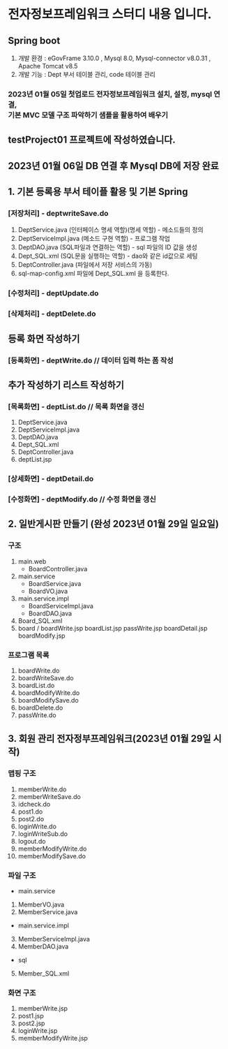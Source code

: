# 전자정보프레임워크 스터디 내용 입니다. 
## Spring boot
1. 개발 환경 : eGovFrame 3.10.0 , Mysql 8.0, Mysql-connector v8.0.31 , Apache Tomcat v8.5
2. 개발 기능 : Dept 부서 테이블 관리, code 테이블 관리
### 2023년 01월 05일 첫업로드 전자정보프레임워크 설치, 설정, mysql 연결, <br>기본 MVC 모델 구조 파악하기 샘플을 활용하여 배우기

## testProject01 프로젝트에 작성하였습니다.
## 2023년 01월 06일 DB 연결 후 Mysql DB에 저장 완료
## 1. 기본 등록용 부서 테이플 활용 및 기본 Spring 
### [저장처리] - deptwriteSave.do
1. DeptService.java (인터페이스 명세 역할)(명세 역할) - 메소드들의 정의
2. DeptServiceImpl.java (메소드 구현 역할) - 프로그램 작업
3. DeptDAO.java (SQL파일과 연결하는 역할) - sql 파일의 ID 값을 생성
4. Dept_SQL.xml (SQL문을 실행하는 역할) - dao와 같은 id값으로 세팅
5. DeptController.java (파일에서 저장 서비스의 가동)
6. sql-map-config.xml 파일에 Dept_SQL.xml 을 등록한다.

### [수정처리] - deptUpdate.do

### [삭제처리] - deptDelete.do 

## 등록 화면 작성하기
### [등록화면] - deptWrite.do // 데이터 입력 하는 폼 작성

## 추가 작성하기 리스트 작성하기
### [목록화면] - deptList.do // 목록 화면을 갱신
1. DeptService.java
2. DeptServiceImpl.java
3. DeptDAO.java
4. Dept_SQL.xml
5. DeptController.java
6. deptList.jsp

### [상세화면] - deptDetail.do 

### [수정화면] - deptModify.do // 수정 화면을 갱신

## 2. 일반게시판 만들기 (완성 2023년 01월 29일 일요일)
### 구조
1. main.web
    - BoardController.java
2. main.service
    - BoardService.java
    - BoardVO.java
3. main.service.impl
    - BoardServiceImpl.java
    - BoardDAO.java
4. Board_SQL.xml
5. board / boardWrite.jsp
           boardList.jsp
           passWrite.jsp
           boardDetail.jsp
           boardModify.jsp
### 프로그램 목록
1. boardWrite.do
2. boardWriteSave.do
3. boardList.do
4. boardModifyWrite.do
5. boardModifySave.do
6. boardDelete.do
7. passWrite.do

## 3. 회원 관리 전자정부프레임워크(2023년 01월 29일 시작)
### 맵핑 구조
1. memberWrite.do
2. memberWriteSave.do
3. idcheck.do
4. post1.do
5. post2.do
6. loginWrite.do
7. loginWriteSub.do
8. logout.do
9. memberModifyWrite.do
10. memberModifySave.do

### 파일 구조
- main.service
1. MemberVO.java
2. MemberService.java
- main.service.impl
3. MemberServiceImpl.java
4. MemberDAO.java
- sql
5. Member_SQL.xml

### 화면 구조
1. memberWrite.jsp
2. post1.jsp
3. post2.jsp
4. loginWrite.jsp
5. memberModifyWrite.jsp